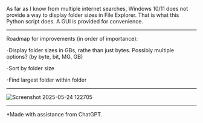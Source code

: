 As far as I know from multiple internet searches, Windows 10/11 does not provide a way to display folder sizes in File Explorer. That is what this Python script does. A GUI is provided for convenience. 
********************************************************************************************************

Roadmap for improvements (in order of importance):

-Display folder sizes in GBs, rathe than just bytes. Possibly multiple options? (by byte, bit, MG, GB)

-Sort by folder size 

-Find largest folder within folder
********************************************************************************************************

![Screenshot 2025-05-24 122705](https://github.com/user-attachments/assets/36b2e0f0-502f-406b-a23c-06d77416348e)


********************************************************************************************************

*Made with assistance from ChatGPT. 
